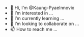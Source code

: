 - 👋 Hi, I’m @Kaung-PyaeInnovix
- 👀 I’m interested in ...
- 🌱 I’m currently learning ...
- 💞️ I’m looking to collaborate on ...
- 📫 How to reach me ...

<!---
Kaung-PyaeInnovix/Kaung-PyaeInnovix is a ✨ special ✨ repository because its `README.md` (this file) appears on your GitHub profile.
You can click the Preview link to take a look at your changes.
--->
